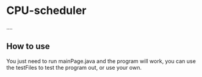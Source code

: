 # CPU-scheduler
....
## How to use
You just need to run mainPage.java and the program will work, you can use the testFiles to test the program out, or use your own.
